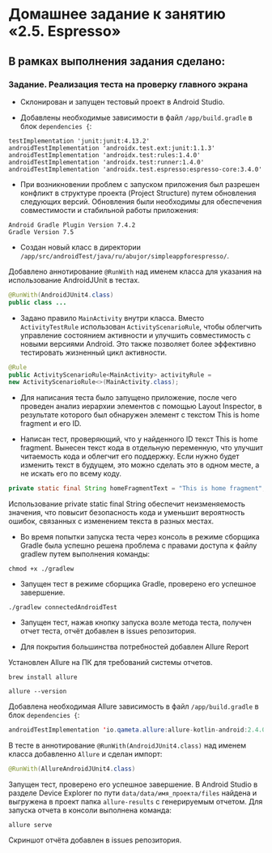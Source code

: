 # Домашнее задание к занятию «2.5. Espresso»
## В рамках выполнения задания сделано:
### Задание. Реализация теста на проверку главного экрана
* Склонирован и запущен тестовый проект в Android Studio.

* Добавлены необходимые зависимости в файл `/app/build.gradle` в блок `dependencies {`:
```
testImplementation 'junit:junit:4.13.2'
androidTestImplementation 'androidx.test.ext:junit:1.1.3'
androidTestImplementation 'androidx.test:rules:1.4.0'
androidTestImplementation 'androidx.test:runner:1.4.0'
androidTestImplementation 'androidx.test.espresso:espresso-core:3.4.0'
```
* При возникновении проблем с запуском приложения был разрешен конфликт в структуре проекта (Project Structure) путем обновления следующих версий. Обновления были необходимы для обеспечения совместимости и стабильной работы приложения:
```
Android Gradle Plugin Version 7.4.2
Gradle Version 7.5
```
* Создан новый класс в директории `/app/src/androidTest/java/ru/abujor/simpleappforespresso/`.

Добавлено аннотирование `@RunWith` над именем класса для указания на использование AndroidJUnit в тестах.
```java
@RunWith(AndroidJUnit4.class)
public class ...
```
* Задано правило `MainActivity` внутри класса. Вместо `ActivityTestRule` использован `ActivityScenarioRule`, чтобы облегчить управление состоянием активности и улучшить совместимость с новыми версиями Android. Это также позволяет более эффективно тестировать жизненный цикл активности.
```java
@Rule
public ActivityScenarioRule<MainActivity> activityRule =
new ActivityScenarioRule<>(MainActivity.class);
```
* Для написания теста было запущено приложение, после чего проведен анализ иерархии элементов с помощью Layout Inspector, в результате которого был обнаружен элемент с текстом This is home fragment и его ID.

* Написан тест, проверяющий, что у найденного ID текст This is home fragment.
Вынесен текст кода в отдельную переменную, что улучшит читаемость кода и облегчит его поддержку. Если нужно будет изменить текст в будущем, это можно сделать это в одном месте, а не искать его по всему коду.
```java
private static final String homeFragmentText = "This is home fragment";
```
Использование private static final String обеспечит неизменяемость значения, что повысит безопасность кода и уменьшит вероятность ошибок, связанных с изменением текста в разных местах.

* Во время попытки запуска теста через консоль в режиме сборщика Gradle была успешно решена проблема с правами доступа к файлу gradlew путем выполнения команды:
```
chmod +x ./gradlew
```
* Запущен тест в режиме сборщика Gradle, проверено его успешное завершение.
```
./gradlew connectedAndroidTest
```
* Запущен тест, нажав кнопку запуска возле метода теста, получен отчет теста, отчёт добавлен в issues репозитория.

* Для покрытия большинства потребностей добавлен Allure Report

Установлен Allure на ПК для требований системы отчетов.
```
brew install allure
```
```
allure --version
```
Добавлена необходимая Allure зависимость в файл `/app/build.gradle` в блок `dependencies {`:
```java
androidTestImplementation 'io.qameta.allure:allure-kotlin-android:2.4.0'
```
В тесте в аннотирование `@RunWith(AndroidJUnit4.class)` над именем класса добавленно `Allure` и сделан импорт:
```java
@RunWith(AllureAndroidJUnit4.class)
```
Запущен тест, проверено его успешное завершение.
В Android Studio в разделе Device Explorer по пути `data/data/имя_проекта/files` найдена и выгружена в проект папка `allure-results` с генерируемым отчетом.
Для запуска отчета в консоли выполнена команда:
```
allure serve
```
Скриншот отчёта добавлен в issues репозитория.
